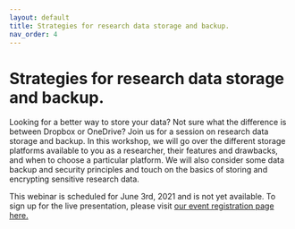 ```yaml
---
layout: default
title: Strategies for research data storage and backup.
nav_order: 4
---
```


# Strategies for research data storage and backup.

Looking for a better way to store your data? Not sure what the difference is between Dropbox or OneDrive? Join us for a session on research data storage and backup. In this workshop, we will go over the different storage platforms available to you as a researcher, their features and drawbacks, and when to choose a particular platform. We will also consider some data backup and security principles and touch on the basics of storing and encrypting sensitive research data.

This webinar is scheduled for June 3rd, 2021 and is not yet available. To sign up for the live presentation, please visit [our event registration page here.](https://libcal.mcmaster.ca/calendar/library/data-storage)

